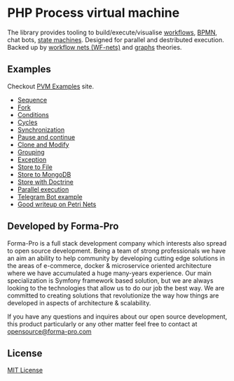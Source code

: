 # PHP Process virtual machine

The library provides tooling to build/execute/visualise [workflows](https://en.wikipedia.org/wiki/Workflow), [BPMN](http://www.bpmn.org/), chat bots, [state machines](https://en.wikipedia.org/wiki/Finite-state_machine). Designed for parallel and destributed execution. Backed up by [workflow nets (WF-nets)](https://en.wikipedia.org/wiki/Petri_net) and [graphs](https://en.wikipedia.org/wiki/Graph_theory) theories. 

## Examples

Checkout [PVM Examples](https://pvm-demo.forma-pro.com/) site.

* [Sequence](https://pvm-demo.forma-pro.com/demo/sequence)
* [Fork](https://pvm-demo.forma-pro.com/demo/fork)
* [Conditions](https://pvm-demo.forma-pro.com/demo/condition)
* [Cycles](https://pvm-demo.forma-pro.com/demo/cycle)
* [Synchronization](https://pvm-demo.forma-pro.com/demo/synchronization)
* [Pause and continue](https://pvm-demo.forma-pro.com/demo/pause-and-contiue)
* [Clone and Modify](https://pvm-demo.forma-pro.com/demo/clone-and-modify)
* [Grouping](https://pvm-demo.forma-pro.com/demo/grouping)
* [Exception](https://pvm-demo.forma-pro.com/demo/demo/exception)
* [Store to File](https://pvm-demo.forma-pro.com/demo/store-to-file)
* [Store to MongoDB](https://pvm-demo.forma-pro.com/demo/store-to-mongodb)
* [Store with Doctrine](http://pvm-demo.forma-pro.com/demo/store-to-mysql)
* [Parallel execution](https://pvm-demo.forma-pro.com/demo/parallel-execution)
* [Telegram Bot example](https://www.youtube.com/watch?v=HYZ-ZQvCEsI)
* [Good writeup on Petri Nets](https://www.techfak.uni-bielefeld.de/~mchen/BioPNML/Intro/pnfaq.html)

## Developed by Forma-Pro

Forma-Pro is a full stack development company which interests also spread to open source development. 
Being a team of strong professionals we have an aim an ability to help community by developing cutting edge solutions in the areas of e-commerce, docker & microservice oriented architecture where we have accumulated a huge many-years experience. 
Our main specialization is Symfony framework based solution, but we are always looking to the technologies that allow us to do our job the best way. We are committed to creating solutions that revolutionize the way how things are developed in aspects of architecture & scalability.

If you have any questions and inquires about our open source development, this product particularly or any other matter feel free to contact at opensource@forma-pro.com

## License 

[MIT License](LICENSE)
